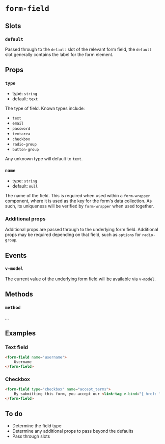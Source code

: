 # `form-field`

## Slots

### `default`

Passed through to the `default` slot of the relevant form field, the `default` slot generally contains the label for the form element.

## Props

### `type`

- type: `string`
- default: `text`

The type of field. Known types include:

- `text`
- `email`
- `password`
- `textarea`
- `checkbox`
- `radio-group`
- `button-group`

Any unknown type will default to `text`.

### `name`

- type: `string`
- default: `null`

The name of the field. This is required when used within a `form-wrapper` component, where it is used as the key for the form's data collection. As such, its uniqueness will be verified by `form-wrapper` when used together.

### Additional props

Additional props are passed through to the underlying form field. Additional props may be required depending on that field, such as `options` for `radio-group`.

## Events

### `v-model`

The current value of the underlying form field will be available via `v-model`.

## Methods

### `method`

...

## Examples

### Text field

```html
<form-field name="username">
	Username
</form-field>
```

### Checkbox

```html
<form-field type="checkbox" name="accept_terms">
	By submitting this form, you accept our <link-tag v-bind="{ href: "/terms" external: true }">terms and conditions of sale</link-tag>.
</form-field>
```

## To do

- Determine the field type
- Determine any additional props to pass beyond the defaults
- Pass through slots
